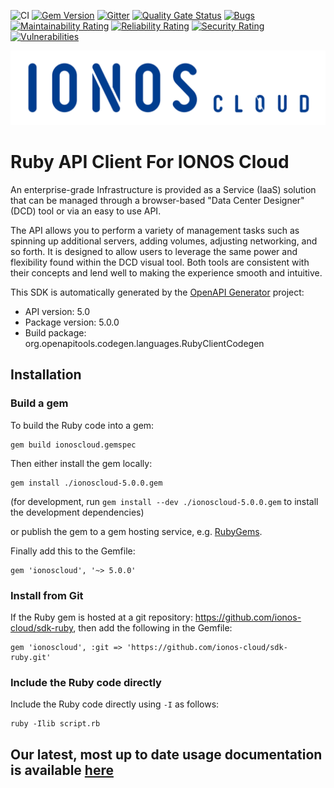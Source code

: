
![CI](https://github.com/ionos-cloud/sdk-resources/workflows/%5B%20CI%20%5D%20CloudApi%20V5%20/%20Ruby/badge.svg)
[![Gem Version](https://img.shields.io/gem/v/ionoscloud)](https://rubygems.org/gems/ionoscloud) 
[![Gitter](https://badges.gitter.im/ionos-cloud/sdk-general.png)](https://gitter.im/ionos-cloud/sdk-general)
[![Quality Gate Status](https://sonarcloud.io/api/project_badges/measure?project=ionos-cloud_sdk-ruby&metric=alert_status)](https://sonarcloud.io/dashboard?id=ionos-cloud_sdk-ruby)
[![Bugs](https://sonarcloud.io/api/project_badges/measure?project=ionos-cloud_sdk-ruby&metric=bugs)](https://sonarcloud.io/dashboard?id=ionos-cloud_sdk-ruby)
[![Maintainability Rating](https://sonarcloud.io/api/project_badges/measure?project=ionos-cloud_sdk-ruby&metric=sqale_rating)](https://sonarcloud.io/dashboard?id=ionos-cloud_sdk-ruby)
[![Reliability Rating](https://sonarcloud.io/api/project_badges/measure?project=ionos-cloud_sdk-ruby&metric=reliability_rating)](https://sonarcloud.io/dashboard?id=ionos-cloud_sdk-ruby)
[![Security Rating](https://sonarcloud.io/api/project_badges/measure?project=ionos-cloud_sdk-ruby&metric=security_rating)](https://sonarcloud.io/dashboard?id=ionos-cloud_sdk-ruby)
[![Vulnerabilities](https://sonarcloud.io/api/project_badges/measure?project=ionos-cloud_sdk-ruby&metric=vulnerabilities)](https://sonarcloud.io/dashboard?id=ionos-cloud_sdk-ruby)

![Alt text](.github/IONOS.CLOUD.BLU.svg?raw=true "Title")


# Ruby API Client For IONOS Cloud

An enterprise-grade Infrastructure is provided as a Service (IaaS) solution that can be managed through a browser-based \"Data Center Designer\" (DCD) tool or via an easy to use API. 

The API allows you to perform a variety of management tasks such as spinning up additional servers, adding volumes, adjusting networking, and so forth. It is designed to allow users to leverage the same power and flexibility found within the DCD visual tool. Both tools are consistent with their concepts and lend well to making the experience smooth and intuitive.

This SDK is automatically generated by the [OpenAPI Generator](https://openapi-generator.tech) project:

- API version: 5.0
- Package version: 5.0.0
- Build package: org.openapitools.codegen.languages.RubyClientCodegen

## Installation

### Build a gem

To build the Ruby code into a gem:

```shell
gem build ionoscloud.gemspec
```

Then either install the gem locally:

```shell
gem install ./ionoscloud-5.0.0.gem
```

(for development, run `gem install --dev ./ionoscloud-5.0.0.gem` to install the development dependencies)

or publish the gem to a gem hosting service, e.g. [RubyGems](https://rubygems.org/).

Finally add this to the Gemfile:

    gem 'ionoscloud', '~> 5.0.0'

### Install from Git

If the Ruby gem is hosted at a git repository: https://github.com/ionos-cloud/sdk-ruby, then add the following in the Gemfile:

    gem 'ionoscloud', :git => 'https://github.com/ionos-cloud/sdk-ruby.git'

### Include the Ruby code directly

Include the Ruby code directly using `-I` as follows:

```shell
ruby -Ilib script.rb
```

## Our latest, most up to date usage documentation is available [here](https://docs.ionos.com/ruby-sdk/)
